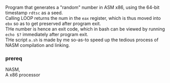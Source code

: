 Program that generates a "random" number in ASM x86, using the 64-bit timestamp ``rdtsc`` as a seed.<br>
Calling LOOP returns the num in the ``eax`` register, which is thus moved into ``ebx`` so as to get preserved after program exit.<br> THe number is hence an exit code, which in bash can be viewed by running ``echo $?`` immediately after program exit.<br>THe script ``a.sh`` is made by me so-as-to speed up the tedious process of NASM compilation and linking.

### prereq
NASM, <br>
A x86 processor
